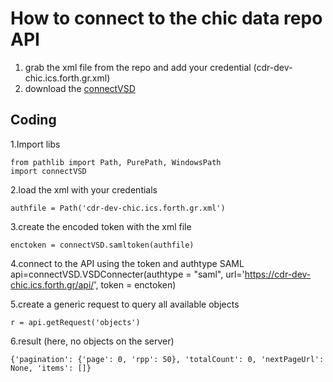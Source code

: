 # How to connect to the chic data repo API

1. grab the xml file from the repo and add your credential (cdr-dev-chic.ics.forth.gr.xml)
2. download the [connectVSD](https://github.com/mrkistler/vsdConnect/)

## Coding
1.Import libs

    from pathlib import Path, PurePath, WindowsPath
    import connectVSD

2.load the xml with your credentials

    authfile = Path('cdr-dev-chic.ics.forth.gr.xml')

3.create the encoded token with the xml file

    enctoken = connectVSD.samltoken(authfile)

4.connect to the API using the token and authtype SAML
api=connectVSD.VSDConnecter(authtype = "saml", url='https://cdr-dev-chic.ics.forth.gr/api/', token = enctoken)

5.create a generic request to query all available objects

    r = api.getRequest('objects')

6.result (here, no objects on the server)

    {'pagination': {'page': 0, 'rpp': 50}, 'totalCount': 0, 'nextPageUrl': None, 'items': []}
